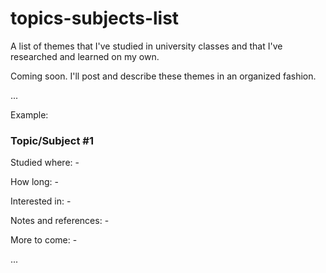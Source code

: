 # topics-subjects-list
A list of themes that I've studied in university classes and that I've researched and learned on my own.

Coming soon. I'll post and describe these themes in an organized fashion. 

...

Example:

### Topic/Subject #1

Studied where: -

How long: -

Interested in: -

Notes and references: -

More to come: -

...
